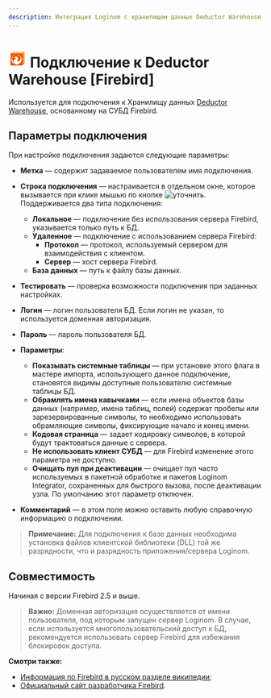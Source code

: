 ```yaml
---
description: Интеграция Loginom с хранилищем данных Deductor Warehouse, основанным на СУБД  Firebird. Параметры подключения. Совместимость.
---
```

# ![wh-firebird](./../../../images/icons/common/data-sources/wh-firebird_default.svg) Подключение к Deductor Warehouse [Firebird]

Используется для подключения к Хранилищу данных [Deductor Warehouse](./../../../data-format/data-warehouse.md), основанному на СУБД Firebird. 

## Параметры подключения

При настройке подключения задаются следующие параметры:

* **Метка** — содержит задаваемое пользователем имя подключения.
* **Строка подключения** — настраивается в отдельном окне, которое вызывается при клике мышью по кнопке ![уточнить](./../../../images/extjs-theme/form/open-trigger/open-trigger_default.svg). Поддерживается два типа подключения:
  * **Локальное** — подключение без использования сервера Firebird, указывается только путь к БД.
  * **Удаленное** — подключение с использованием сервера Firebird:
    * **Протокол** — протокол, используемый сервером для взаимодействия с клиентом.
    * **Сервер** — хост сервера Firebird.
  * **База данных** — путь к файлу базы данных.
* **Тестировать** — проверка возможности подключения при заданных настройках.
* **Логин** — логин пользователя БД. Если логин не указан, то используется доменная авторизация.
* **Пароль** — пароль пользователя БД.
* **Параметры**:

  * **Показывать системные таблицы** — при установке этого флага в мастере импорта, использующего данное подключение, становятся видимы доступные пользователю системные таблицы БД.
  * **Обрамлять имена кавычками** — если имена объектов базы данных (например, имена таблиц, полей) содержат пробелы или зарезервированные символы, то необходимо использовать обрамляющие символы, фиксирующие начало и конец имени.
  * **Кодовая страница** — задает кодировку символов, в которой будут трактоваться данные с сервера.
  * **Не использовать клиент СУБД** — для Firebird изменение этого параметра не доступно.
  * **Очищать пул при деактивации** — очищает пул часто используемых в пакетной обработке и пакетов Loginom Integrator, сохраненных для быстрого вызова, после деактивации узла. По умолчанию этот параметр отключен.

* **Комментарий** — в этом поле можно оставить любую справочную информацию о подключении.


> **Примечание:** Для подключения к базе данных необходима установка файлов клиентской библиотеки (DLL) той же разрядности, что и разрядность приложения/сервера Loginom.


## Совместимость

Начиная с версии Firebird 2.5 и выше.


> **Важно:** Доменная авторизация осуществляется от имени пользователя, под которым запущен сервер Loginom. В случае, если используется многопользовательский доступ к БД, рекомендуется использовать сервер Firebird для избежания блокировок доступа.


**Смотри также:**

* [Информация по Firebird в русском разделе википедии](https://ru.wikipedia.org/wiki/Firebird);
* [Официальный сайт разработчика Firebird](https://firebirdsql.org/).

